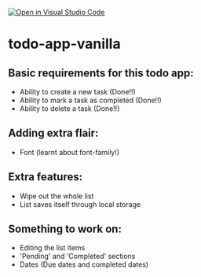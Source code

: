 [![Open in Visual Studio Code](https://classroom.github.com/assets/open-in-vscode-718a45dd9cf7e7f842a935f5ebbe5719a5e09af4491e668f4dbf3b35d5cca122.svg)](https://classroom.github.com/online_ide?assignment_repo_id=11361204&assignment_repo_type=AssignmentRepo)
# todo-app-vanilla
## Basic requirements for this todo app:
- Ability to create a new task (Done!!)
- Ability to mark a task as completed (Done!!)
- Ability to delete a task (Done!!)

## Adding extra flair:
- Font (learnt about font-family!)

## Extra features:
- Wipe out the whole list
- List saves itself through local storage

## Something to work on:
- Editing the list items
- 'Pending' and 'Completed' sections
- Dates (Due dates and completed dates)
  
